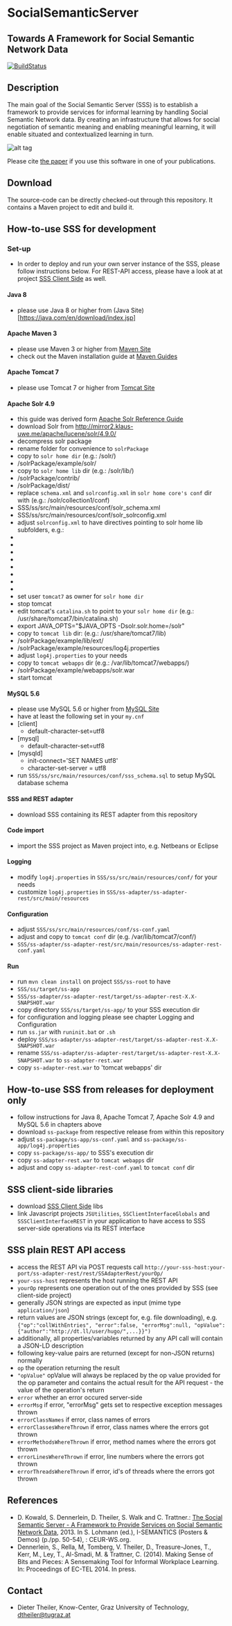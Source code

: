 SocialSemanticServer
====================
## Towards A Framework for Social Semantic Network Data
[![BuildStatus](http://layers.dbis.rwth-aachen.de/jenkins/buildStatus/icon?job=SocialSemanticServer)](http://layers.dbis.rwth-aachen.de/jenkins/job/SocialSemanticServer/)

## Description
The main goal of the Social Semantic Server (SSS) is to establish a framework to provide services for informal learning by handling Social Semantic Network data. 
By creating an infrastructure that allows for social negotiation of semantic meaning and enabling meaningful learning, it will enable situated and contextualized learning in turn.

![alt tag](https://raw.githubusercontent.com/learning-layers/SocialSemanticServer/bba6324551551b41f43e3b630e2376ecde83c807/desc.jpg)

Please cite [the paper](https://github.com/learning-layers/SocialSemanticServer#references) if you use this software in one of your publications.

## Download
The source-code can be directly checked-out through this repository. It contains a Maven project to edit and build it.

## How-to-use SSS for development
### Set-up
* In order to deploy and run your own server instance of the SSS, please follow instructions below. For REST-API access, please have a look at at project [SSS Client Side](https://github.com/learning-layers/SocialSemanticServerClientSide/) as well.

#### Java 8
* please use Java 8 or higher from (Java Site)[https://java.com/en/download/index.jsp]

#### Apache Maven 3
* please use Maven 3 or higher from [Maven Site](http://maven.apache.org/download.cg)
* check out the Maven installation guide at [Maven Guides](http://maven.apache.org/guides/getting-started/maven-in-five-minutes.html)

#### Apache Tomcat 7
* please use Tomcat 7 or higher from [Tomcat Site](http://tomcat.apache.org/download-70.cgi)

#### Apache Solr 4.9
* this guide was derived form [Apache Solr Reference Guide](http://tweedo.com/mirror/apache/lucene/solr/ref-guide/apache-solr-ref-guide-4.9.pdf)
* download Solr from http://mirror2.klaus-uwe.me/apache/lucene/solr/4.9.0/ 
* decompress solr package
* rename folder for convenience to `solrPackage`
* copy to `solr home dir` (e.g.: /solr/)
 * /solrPackage/example/solr/ 
* copy to `solr home lib` dir (e.g.: /solr/lib/)
 * /solrPackage/contrib/
 * /solrPackage/dist/
* replace `schema.xml` and `solrconfig.xml` in `solr home core's conf` dir with (e.g.: /solr/collection1/conf)
 * SSS/ss/src/main/resources/conf/solr_schema.xml
 * SSS/ss/src/main/resources/conf/solr_solrconfig.xml
* adjust `solrconfig.xml` to have directives pointing to solr home lib subfolders, e.g.:
 * <lib dir="/solr/lib/contrib/extraction/lib" regex=".*\.jar" />
 * <lib dir="/solr/lib/dist/" regex="solr-cell-\d.*\.jar" />
 * <lib dir="/solr/lib/contrib/clustering/lib/" regex=".*\.jar" />
 * <lib dir="/solr/lib/dist/" regex="solr-clustering-\d.*\.jar" />
 * <lib dir="/solr/lib/contrib/langid/lib/" regex=".*\.jar" />
 * <lib dir="/solr/lib/dist/" regex="solr-langid-\d.*\.jar" />
 * <lib dir="/solr/lib/contrib/velocity/lib" regex=".*\.jar" />
 * <lib dir="/solr/lib/dist/" regex="solr-velocity-\d.*\.jar" />
* set user `tomcat7` as owner for `solr home dir`
* stop tomcat
* edit tomcat's `catalina.sh` to point to your `solr home dir` (e.g.: /usr/share/tomcat7/bin/catalina.sh)
 * export JAVA_OPTS="$JAVA_OPTS -Dsolr.solr.home=/solr"
* copy to `tomcat lib` dir: (e.g.: /usr/share/tomcat7/lib)
 * /solrPackage/example/lib/ext/
 * /solrPackage/example/resources/log4j.properties
* adjust `log4j.properties` to your needs
* copy to `tomcat webapps` dir (e.g.: /var/lib/tomcat7/webapps/)
 * /solrPackage/example/webapps/solr.war
* start tomcat

#### MySQL 5.6
* please use MySQL 5.6 or higher from [MySQL Site](http://www.mysql.com/downloads/)
* have at least the following set in your `my.cnf` 
 * [client] 
   * default-character-set=utf8
 * [mysql] 
   * default-character-set=utf8
 * [mysqld] 
   * init-connect='SET NAMES utf8'
    * character-set-server = utf8
* run `SSS/ss/src/main/resources/conf/sss_schema.sql` to setup MySQL database schema

#### SSS and REST adapter
* download SSS containing its REST adapter from this repository

#### Code import
* import the SSS project as Maven project into, e.g. Netbeans or Eclipse

#### Logging
* modify `log4j.properties` in `SSS/ss/src/main/resources/conf/` for your needs
* customize `log4j.properties` in `SSS/ss-adapter/ss-adapter-rest/src/main/resources`

#### Configuration
* adjust `SSS/ss/src/main/resources/conf/ss-conf.yaml`
* adjust and copy to `tomcat conf` dir (e.g. /var/lib/tomcat7/conf/) 
 * `SSS/ss-adapter/ss-adapter-rest/src/main/resources/ss-adapter-rest-conf.yaml`

#### Run
* run `mvn clean install` on project `SSS/ss-root` to have 
 * `SSS/ss/target/ss-app`
 * `SSS/ss-adapter/ss-adapter-rest/target/ss-adapter-rest-X.X-SNAPSHOT.war`
* copy directory `SSS/ss/target/ss-app/` to your SSS execution dir
* for configuration and logging please see chapter Logging and Configuration
* run `ss.jar` with `runinit.bat` or `.sh`
* deploy `SSS/ss-adapter/ss-adapter-rest/target/ss-adapter-rest-X.X-SNAPSHOT.war` 
 * rename `SSS/ss-adapter/ss-adapter-rest/target/ss-adapter-rest-X.X-SNAPSHOT.war` to `ss-adapter-rest.war` 
 * copy `ss-adapter-rest.war` to 'tomcat webapps' dir

## How-to-use SSS from releases for deployment only
* follow instructions for Java 8, Apache Tomcat 7, Apache Solr 4.9 and MySQL 5.6 in chapters above
* download `ss-package` from respective release from within this repository
* adjust `ss-package/ss-app/ss-conf.yaml` and `ss-package/ss-app/log4j.properties`
* copy `ss-package/ss-app/` to SSS's execution dir
* copy `ss-adapter-rest.war` to `tomcat webapps` dir
* adjust and copy `ss-adapter-rest-conf.yaml` to `tomcat conf` dir

## SSS client-side libraries
* download [SSS Client Side](https://github.com/learning-layers/SocialSemanticServerClientSide/) libs
* link Javascript projects `JSUtilities`, `SSClientInterfaceGlobals` and `SSSClientInterfaceREST` in your application to have access to SSS server-side operations via its REST interface

## SSS plain REST API access
* access the REST API via POST requests call `http://your-sss-host:your-port/ss-adapter-rest/rest/SSAdapterRest/yourOp/` 
 * `your-sss-host` represents the host running the REST API
 * `yourOp` represents one operation out of the ones provided by SSS (see client-side project)
* generally JSON strings are expected as input (mime type `application/json`)
* return values are JSON strings (except for, e.g. file downloading), e.g. `{"op":"collWithEntries", "error":false, "errorMsg":null, "opValue":{"author":"http://dt.ll/user/hugo/",...}}")`
* additionally, all properties/variables returned by any API call will contain a JSON-LD description
* following key-value pairs are returned (except for non-JSON returns) normally
 * `op` the operation returning the result
 * `"opValue"` opValue will always be replaced by the op value provided for the op parameter and contains the actual result for the API request - the value of the operation's return
 * `error` whether an error occured server-side
 * `errorMsg` if error, "errorMsg" gets set to respective exception messages thrown
 * `errorClassNames` if error, class names of errors
 * `errorClassesWhereThrown` if error, class names where the errors got thrown
 * `errorMethodsWhereThrown` if error, method names where the errors got thrown
 * `errorLinesWhereThrown` if error, line numbers where the errors got thrown
 * `errorThreadsWhereThrown` if error, id's of threads where the errors got thrown
 
## References
* D. Kowald, S. Dennerlein, D. Theiler, S. Walk and C. Trattner.: [The Social Semantic Server - A Framework to Provide Services on Social Semantic Network Data](http://ceur-ws.org/Vol-1026/paper11.pdf), 2013. In S. Lohmann (ed.), I-SEMANTICS (Posters & Demos) (p./pp. 50-54), : CEUR-WS.org.
* Dennerlein, S., Rella, M, Tomberg, V. Theiler, D., Treasure-Jones, T., Kerr, M., Ley, T., Al-Smadi, M. & Trattner, C. (2014). Making Sense of Bits and Pieces: A Sensemaking Tool for Informal Workplace Learning. In: Proceedings of EC-TEL 2014. In press.

## Contact
* Dieter Theiler, Know-Center, Graz University of Technology, dtheiler@tugraz.at
